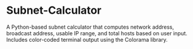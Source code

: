 # Subnet-Calculator
A Python-based subnet calculator that computes network address, broadcast address, usable IP range, and total hosts based on user input. Includes color-coded terminal output using the Colorama library.

